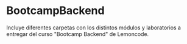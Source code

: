 # BootcampBackend
Incluye diferentes carpetas con los distintos módulos y laboratorios a entregar del curso "Bootcamp Backend" de Lemoncode.
